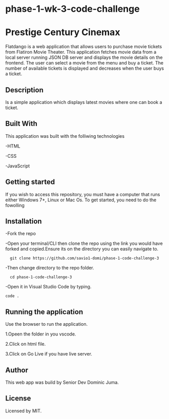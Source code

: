 # phase-1-wk-3-code-challenge
# Prestige Century Cinemax
Flatdango is a web application that allows users to purchase movie tickets from Flatiron Movie Theater. This application fetches movie data from a local server running JSON DB server and displays the movie details on the frontend. The user can select a movie from the menu and buy a ticket. The number of available tickets is displayed and decreases when the user buys a ticket.

## Description
Is a simple application which displays latest movies where one can book a ticket.


## Built With
This application was built with the folliwing technologies

-HTML

-CSS

-JavaScript


## Getting started
If you wish to access this repository, you must have a computer that runs either Windows 7+, Linux or Mac Os. To get started, you need to do the fowolling

## Installation
-Fork the repo

-Open your terminal/CLI then clone the repo using the link you would have forked and copied.Ensure its on the directory you can easily navigate to.

      git clone https://github.com/savio1-domi/phase-1-code-challenge-3
-Then change directory to the repo folder.

      cd phase-1-code-challenge-3


-Open it in Visual Studio Code by typing. 



    code . 



## Running the application
Use the browser to run the application.

1.Opeen the folder in you vscode.

2.Click on html file.

3.Click on Go Live if you have live server.
      
## Author
This web app was build by Senior Dev Dominic Juma.

## License
Licensed by MIT.